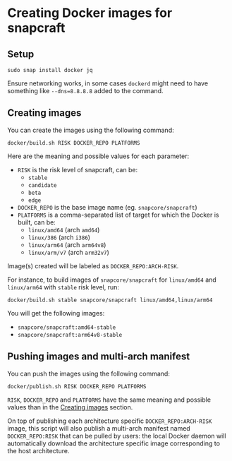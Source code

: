# Creating Docker images for snapcraft

## Setup

    sudo snap install docker jq

Ensure networking works, in some cases `dockerd` might need to have something
like `--dns=8.8.8.8` added to the command.

## Creating images

You can create the images using the following command:
```
docker/build.sh RISK DOCKER_REPO PLATFORMS
```

Here are the meaning and possible values for each parameter:
* `RISK` is the risk level of snapcraft, can be:
    + `stable`
    + `candidate`
    + `beta`
    + `edge`
* `DOCKER_REPO` is the base image name (eg. `snapcore/snapcraft`)
* `PLATFORMS` is a comma-separated list of target for which the Docker is built, can be:
    + `linux/amd64` (arch `amd64`)
    + `linux/386` (arch `i386`)
    + `linux/arm64` (arch `arm64v8`)
    + `linux/arm/v7` (arch `arm32v7`)

Image(s) created will be labeled as `DOCKER_REPO:ARCH-RISK`.

For instance, to build images of `snapcore/snapcraft` for `linux/amd64` and `linux/arm64`
with `stable` risk level, run:
```
docker/build.sh stable snapcore/snapcraft linux/amd64,linux/arm64
```

You will get the following images:
* `snapcore/snapcraft:amd64-stable`
* `snapcore/snapcraft:arm64v8-stable`

## Pushing images and multi-arch manifest

You can push the images using the following command:
```
docker/publish.sh RISK DOCKER_REPO PLATFORMS
```

`RISK`, `DOCKER_REPO` and `PLATFORMS` have the same meaning and possible values than in
the [Creating images](#creating-images) section.

On top of publishing each architecture specific `DOCKER_REPO:ARCH-RISK` image, this script
will also publish a multi-arch manifest named `DOCKER_REPO:RISK` that can be pulled by users:
the local Docker daemon will automatically download the architecture specific image
corresponding to the host architecture.
